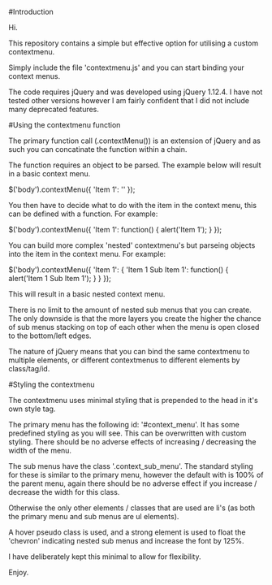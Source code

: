 #Introduction

Hi.

This repository contains a simple but effective option for utilising a custom contextmenu.

Simply include the file 'contextmenu.js' and you can start binding your context menus.

The code requires jQuery and was developed using jQuery 1.12.4. I have not tested other versions however I am fairly confident that I did not include many deprecated features.

#Using the contextmenu function

The primary function call (.contextMenu()) is an extension of jQuery and as such you can concatinate the function within a chain.

The function requires an object to be parsed. The example below will result in a basic context menu.

$('body').contextMenu({
  'Item 1': ''
});

You then have to decide what to do with the item in the context menu, this can be defined with a function. For example:

$('body').contextMenu({
  'Item 1': function() {
    alert('Item 1');
  }
});

You can build more complex 'nested' contextmenu's but parseing objects into the item in the context menu. For example:

$('body').contextMenu({
  'Item 1': {
    'Item 1 Sub Item 1': function() {
    alert('Item 1 Sub Item 1');
    }
  }
});

This will result in a basic nested context menu. 

There is no limit to the amount of nested sub menus that you can create. The only downside is that the more layers you create the higher the chance of sub menus stacking on top of each other when the menu is open closed to the bottom/left edges.

The nature of jQuery means that you can bind the same contextmenu to multiple elements, or different contextmenus to different elements by class/tag/id.

#Styling the contextmenu

The contextmenu uses minimal styling that is prepended to the head in it's own style tag.

The primary menu has the following id: '#context_menu'. It has some predefined styling as you will see. This can be overwritten with custom styling. There should be no adverse effects of increasing / decreasing the width of the menu.

The sub menus have the class '.context_sub_menu'. The standard styling for these is similar to the primary menu, however the default with is 100% of the parent menu, again there should be no adverse effect if you increase / decrease the width for this class.

Otherwise the only other elements / classes that are used are li's (as both the primary menu and sub menus are ul elements).

A hover pseudo class is used, and a strong element is used to float the 'chevron' indicating nested sub menus and increase the font by 125%.

I have deliberately kept this minimal to allow for flexibility.

Enjoy.
